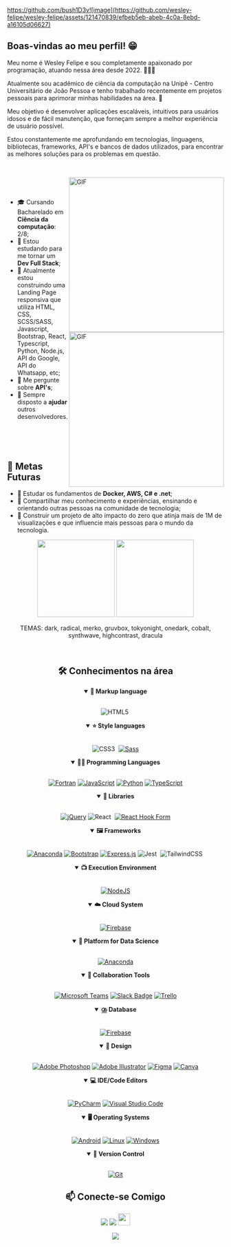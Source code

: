 https://github.com/bush1D3v![image](https://github.com/wesley-felipe/wesley-felipe/assets/121470839/efbeb5eb-abeb-4c0a-8ebd-a16105d06627)

## Boas-vindas ao meu perfil! 😁
<p align="center"> 

Meu nome é Wesley Felipe e sou completamente apaixonado por programação, atuando nessa área desde 2022. 👨🏻‍💻

Atualmente sou acadêmico de ciência da computação na Unipê - Centro Universitário de João Pessoa e tenho trabalhado recentemente em projetos pessoais para aprimorar minhas habilidades na área. 🚀

Meu objetivo é desenvolver aplicações escaláveis, intuitivos para usuários idosos e de fácil manutenção, que forneçam sempre a melhor experiência de usuário possível. 

Estou constantemente me aprofundando em tecnologias, linguagens, bibliotecas, frameworks, API's e bancos de dados utilizados, para encontrar as melhores soluções para os problemas em questão.
</p>

##

<br>

<img align="right" alt="GIF" src="https://user-images.githubusercontent.com/90595158/224520261-cac35362-4a70-4108-85c8-260ac8e0b0bd.svg#gh-dark-mode-only" width="360px"/>
<img align="right" alt="GIF" src="https://user-images.githubusercontent.com/90595158/224520261-cac35362-4a70-4108-85c8-260ac8e0b0bd.svg#gh-light-mode-only" width="360px"/>

<br>
<br>

- 🎓 Cursando Bacharelado em **Ciência da computação**: 2/8;
- 🔭 Estou estudando para me tornar um **Dev Full Stack**;
- 🦀 Atualmente estou construindo uma Landing Page responsiva que utiliza HTML, CSS, SCSS/SASS, Javascript, Bootstrap, React, Typescript, Python, Node.js, API do Google, API do Whatsapp, etc;
- 💬 Me pergunte sobre **API's**;
- 🚀 Sempre disposto a **ajudar** outros desenvolvedores.

<br>
<br>
<br>

## 🎯 Metas Futuras

- 🧠 Estudar os fundamentos de **Docker, AWS, C# e .net**;
- 🌟 Compartilhar meu conhecimento e experiências, ensinando e orientando outras pessoas na comunidade de tecnologia;
- 🤖 Construir um projeto de alto impacto do zero que atinja mais de 1M de visualizações e que influencie mais pessoas para o mundo da tecnologia.

<!-- GITHUB STATUS -->
<div align="center">
  <img height="180em" src="https://github-readme-stats.vercel.app/api?username=wesley-felipe&show_icons=true&theme=dark&include_all_commits=true&count_private=true"/>

<!-- PAINEL DE LINGUAGENS MAIS USADAS (VOU INSERIR EM BREVE) -->
  <img height="180em" src="https://github-readme-stats.vercel.app/api/top-langs/?username=wesley-felipe&layout=compact&langs_count=10&theme=dark"/>
  
  TEMAS: dark, radical, merko, gruvbox, tokyonight, onedark, cobalt, synthwave, highcontrast, dracula 
</div>

<br>

<!-- TECNOLOGIAS -->
<div align = "center">

<h2 align="center">🛠️ Conhecimentos na área </h2>

<details open>
<summary><b>📄 Markup language</b></summary>
<br>

![HTML5](https://img.shields.io/badge/-HTML5-E34F26?style=for-the-badge&logo=html5&logoColor=white)&nbsp;
</details>

<details open>
<summary><b>⭐ Style languages</b></summary>
<br>

![CSS3](https://img.shields.io/badge/css3-%231572B6.svg?style=for-the-badge&logo=css3&logoColor=white)&nbsp;
[![Sass](https://img.shields.io/badge/Sass-C69?logo=sass&logoColor=fff)](#)
</details>

<details open>
<summary><b>🧑‍💻 Programming Languages</b></summary>
<br>

[![Fortran](https://img.shields.io/badge/Fortran-734F96?logo=fortran&logoColor=fff)](#)
[![JavaScript](https://img.shields.io/badge/JavaScript-F7DF1E?logo=javascript&logoColor=000)](#)
[![Python](https://img.shields.io/badge/Python-3776AB?logo=python&logoColor=fff)](#)
[![TypeScript](https://img.shields.io/badge/TypeScript-3178C6?logo=typescript&logoColor=fff)](#)
</details>

<details open>
<summary><b>💼 Libraries</b></summary>
<br>

[![jQuery](https://img.shields.io/badge/jQuery-0769AD?logo=jquery&logoColor=fff)](#)
![React](https://img.shields.io/badge/react-%2320232a.svg?style=for-the-badge&logo=react&logoColor=%2361DAFB)&nbsp;
[![React Hook Form](https://img.shields.io/badge/React%20Hook%20Form-EC5990?logo=reacthookform&logoColor=fff)](#)
</details>

<details open>
<summary><b>🖼️ Frameworks</b></summary>
<br>

[![Anaconda](https://img.shields.io/badge/Anaconda-44A833?logo=anaconda&logoColor=fff)](#)
[![Bootstrap](https://img.shields.io/badge/Bootstrap-7952B3?logo=bootstrap&logoColor=fff)](#)
[![Express.js](https://img.shields.io/badge/Express.js-%23404d59.svg?logo=express&logoColor=%2361DAFB)](#)
![Jest](https://img.shields.io/badge/Jest-C21325?style=for-the-badge&logo=jest&logoColor=white)&nbsp;
![TailwindCSS](https://img.shields.io/badge/tailwindcss-%2338B2AC.svg?style=for-the-badge&logo=tailwind-css&logoColor=white)&nbsp;
</details>

<details open>
<summary><b>📺 Execution Environment</b></summary>
<br>
  
[![NodeJS](https://img.shields.io/badge/Node.js-6DA55F?logo=node.js&logoColor=white)](#)
</details>

<details open>
<summary><b>☁️ Cloud System</b></summary>
<br>
  
[![Firebase](https://img.shields.io/badge/Firebase-039BE5?logo=Firebase&logoColor=white)](#)
</details>

<details open>
<summary><b>🔎 Platform for Data Science</b></summary>
<br>
  
[![Anaconda](https://img.shields.io/badge/Anaconda-44A833?logo=anaconda&logoColor=fff)](#)
</details>

<details open>
<summary><b>🤝 Collaboration Tools</b></summary>
<br>

[![Microsoft Teams](https://img.shields.io/badge/Microsoft%20Teams-6264A7?logo=microsoftteams&logoColor=fff&)](#)
[![Slack Badge](https://img.shields.io/badge/Slack-4A154B?logo=slack&logoColor=fff)](#)
[![Trello](https://img.shields.io/badge/Trello-0052CC?logo=trello&logoColor=fff)](#)
</details>


<details open>
<summary><b>⛈️ Database</b></summary>
<br>
  
[![Firebase](https://img.shields.io/badge/Firebase-039BE5?logo=Firebase&logoColor=white)](#)
</details>

<details open>
<summary><b>🎨 Design</b></summary>
<br>

[![Adobe Photoshop](https://img.shields.io/badge/Adobe%20Photoshop-31A8FF?logo=Adobe%20Photoshop&logoColor=black)](#)
[![Adobe Illustrator](https://img.shields.io/badge/Adobe%20Illustrator-FF9A00?logo=adobe%20illustrator&logoColor=white)](#)
[![Figma](https://img.shields.io/badge/Figma-F24E1E?logo=figma&logoColor=white)](#)
[![Canva](https://img.shields.io/badge/Canva-%2300C4CC.svg?&logo=Canva&logoColor=white)](#)
</details>

<details open>
<summary><b>💻 IDE/Code Editors</b></summary>
<br>
  
[![PyCharm](https://img.shields.io/badge/PyCharm-143?logo=pycharm&logoColor=black&color=black&labelColor=green)](#)
[![Visual Studio Code](https://img.shields.io/badge/Visual%20Studio%20Code-0078d7.svg?logo=visual-studio-code&logoColor=white)](#)
</details>

<details open>
<summary><b>🖥️ Operating Systems</b></summary>
<br>
  
[![Android](https://img.shields.io/badge/Android-3DDC84?logo=android&logoColor=white)](#)
[![Linux](https://img.shields.io/badge/Linux-FCC624?logo=linux&logoColor=black)](#)
[![Windows](https://img.shields.io/badge/Windows-0078D6?logo=windows&logoColor=white)](#)
</details>

<details open>
<summary><b>🔖 Version Control</b></summary>
<br>

[![Git](https://img.shields.io/badge/Git-F05032?logo=git&logoColor=fff)](#)
</details>


<!-- (VOU INSERIR MAIS EM BREVE)  
![JavaScript](https://img.shields.io/badge/-JavaScript-black?style=flat-square&logo=javascript)
![MySQL](https://img.shields.io/badge/-MySQL-black?style=flat-square&logo=mysql)
![Git](https://img.shields.io/badge/-Git-black?style=flat-square&logo=git)
![GitHub](https://img.shields.io/badge/-GitHub-181717?style=flat-square&logo=github) 
-->
  
</div>

<!-- REDES SOCIAIS -->

<h2 align="center">📫 Conecte-se Comigo</h2>

<div align="center">
  <a href="https://instagram.com/wesleydsfelipe" target="_blank"><img src="https://img.shields.io/badge/-Instagram-%23E4405F?style=for-the-badge&logo=instagram&logoColor=white" target="_blank"></a>
  <a href="https://www.linkedin.com/in/wesleydsfelipe/" target="_blank"><img src="https://img.shields.io/badge/-LinkedIn-%230077B5?style=for-the-badge&logo=linkedin&logoColor=white" target="_blank"></a>  
   <a href="mailto:wesleydsfelipe@gmail.com" target="_blank"><img src="https://play-lh.googleusercontent.com/D1Dz2BjPYev_oyksKXsdtAS66a_2Ql-sklpzTnwR9lqnDG_P5lAJEtfR70FudJ0XMA=s48-rw" style='width: 28px' target="_blank"></a>  

  ![](https://visitor-badge.glitch.me/badge?page_id=wesley-felipe)
</div>

<!-- RASCUNHO ABAIXO
**wesley-felipe/wesley-felipe** is a ✨ _special_ ✨ repository because its `README.md` (this file) appears on your GitHub profile. -->
